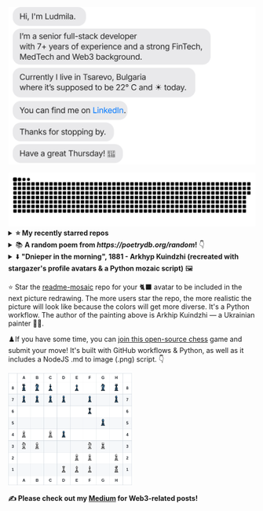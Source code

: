 [![](https://raw.githubusercontent.com/milaabl/milaabl/main/chat.svg)](https://www.linkedin.com/in/ludmila-a-dev/)

<!-- https://github.com/milaabl/milaabl/assets/86361434/c35b0e6f-acf0-435e-920d-b90faa4788ad -->

<img alt="Snake eating my contributions for breakfast🧉" src="https://raw.githubusercontent.com/milaabl/milaabl-readme/preview/github-contribution-grid-snake.svg" />

<details>
<summary>
  <strong>⭐ My recently starred repos </strong>
</summary>
  
<!-- Starred repos start -->
| Name | Url | Stars | Description |
| --- | --- |  --- |  --- |
| threshold-network/token-dashboard|https://github.com/threshold-network/token-dashboard|20||
| LimeChain/mongoose-immutable-plugin|https://github.com/LimeChain/mongoose-immutable-plugin|2|Mongoose plugin guarding fields from modifications|
| ankitects/anki|https://github.com/ankitects/anki|15409|Anki's shared backend and web components, and the Qt frontend|
| lightningnetwork/lnd|https://github.com/lightningnetwork/lnd|7160|Lightning Network Daemon ⚡️|
| CoNarrative/mongo-immutable|https://github.com/CoNarrative/mongo-immutable|10|Immutable MongoDB.|
| lightningdevkit/rust-lightning|https://github.com/lightningdevkit/rust-lightning|1005|A highly modular Bitcoin Lightning library written in Rust. It's rust-lightning, not Rusty's Lightning!|
| node-lightning/node-lightning|https://github.com/node-lightning/node-lightning|121|Bitcoin Lighting Network implemented in Node.js|
| OpenZeppelin/openzeppelin-contracts-upgradeable|https://github.com/OpenZeppelin/openzeppelin-contracts-upgradeable|879|Upgradeable variant of OpenZeppelin Contracts, meant for use in upgradeable contracts. |
| dapphub/ds-test|https://github.com/dapphub/ds-test|186|Assertions, equality checks and other test helpers|
| hbarcelos/forge-multi-version|https://github.com/hbarcelos/forge-multi-version|21|Using forge with multiple solc versions|
| threshold-network/merkle-distribution|https://github.com/threshold-network/merkle-distribution|1|Threshold Network rewards generation and distribution|
| nucypher/nucypher-contracts|https://github.com/nucypher/nucypher-contracts|13|Ethereum contracts supporting TACo applications on the Threshold Network.|
| keep-network/tbtc-v2|https://github.com/keep-network/tbtc-v2|38|Trustlessly tokenized Bitcoin on Ethereum, version 2|
| TotallyMaliciousCryptoBro/TotallyMaliciousCryptoBro|https://github.com/TotallyMaliciousCryptoBro/TotallyMaliciousCryptoBro|4||
| ethereum/EIPs|https://github.com/ethereum/EIPs|12040|The Ethereum Improvement Proposal repository|
| pcaversaccio/reentrancy-attacks|https://github.com/pcaversaccio/reentrancy-attacks|994|A chronological and (hopefully) complete list of reentrancy attacks to date.|
| StableLib/stablelib|https://github.com/StableLib/stablelib|149|A stable library of useful TypeScript/JavaScript code|
| snappyjs/node-request-queue|https://github.com/snappyjs/node-request-queue|8|A utility to queue up a number requests to be executed in parallel batches with possible waitTime between them.|
| TP-Lab/tp-js-sdk|https://github.com/TP-Lab/tp-js-sdk|178|TokenPocket JS API for Dapp of ETH, IOST, TRON, COSMOS, SOLANA, EOS etc. (mobile only)|
| petr-hejda/solidity-merkle-airdrop|https://github.com/petr-hejda/solidity-merkle-airdrop|3|Example implementation of ERC20 token airdrop using merkle tree|
| MetaMask/KeyringController|https://github.com/MetaMask/KeyringController|207|A module for managing groups of Ethereum accounts and using them.|
| appwrite/appwrite|https://github.com/appwrite/appwrite|37226|Build like a team of hundreds_|
| novuhq/novu|https://github.com/novuhq/novu|30005|🔥 The open-source notification infrastructure with fully functional embedded notification center 🚀🚀🚀|
| wagmi-dev/references|https://github.com/wagmi-dev/references|92|Collection of Chains & Connectors for wagmi|
| pancakeswap/pancake-frontend|https://github.com/pancakeswap/pancake-frontend|2419|:pancakes: Pancake main features (farms, pools, IFO, lottery, profiles)|
| paperxyz/js-sdk|https://github.com/paperxyz/js-sdk|5||
| Infrablok/login-with-metamask-using-node-js-express-js-react-js-postgresql|https://github.com/Infrablok/login-with-metamask-using-node-js-express-js-react-js-postgresql|2|Login with MetaMask using Node JS, Express Js , React Js& Postgresql|
| metaspartan/wallet-address-validator|https://github.com/metaspartan/wallet-address-validator|2|Useful NodeJS & JS Library for validation of Bitcoin, Litecoin, Denarius, and other cryptocoin addresses|
| thirdweb-example/login-with-wallet|https://github.com/thirdweb-example/login-with-wallet|20|Authenticate to a backend using the sign in with ethereum standard provided by thirdweb auth|
| Rari-Capital/nova|https://github.com/Rari-Capital/nova|216|Read and write to L1 with minimal latency and no trust tradeoffs.|

<!-- Starred repos end -->

</details>

<details>
  <summary>📚 <strong>A random poem from <em>https://poetrydb.org/random</em>!</strong> 👇 </summary>

<!-- Start poem -->
# 💮 The Revenge Of Hamish by *Sidney Lanier*

<p>
    It was three slim does and a ten-tined buck in the bracken lay;<br/>And all of a sudden the sinister smell of a man,<br/>Awaft on a wind-shift, wavered and ran<br/>Down the hill-side and sifted along through the bracken and passed that way.<br/><br/>Then Nan got a-tremble at nostril; she was the daintiest doe;<br/>In the print of her velvet flank on the velvet fern<br/>She reared, and rounded her ears in turn.<br/>Then the buck leapt up, and his head as a king's to a crown did go<br/><br/>Full high in the breeze, and he stood as if Death had the form of a deer;<br/>And the two slim does long lazily stretching arose,<br/>For their day-dream slowlier came to a close,<br/>Till they woke and were still, breath-bound with waiting and wonder and fear.<br/><br/>Then Alan the huntsman sprang over the hillock, the hounds shot by,<br/>The does and the ten-tined buck made a marvellous bound,<br/>The hounds swept after with never a sound,<br/>But Alan loud winded his horn in sign that the quarry was nigh.<br/><br/>For at dawn of that day proud Maclean of Lochbuy to the hunt had waxed wild,<br/>And he cursed at old Alan till Alan fared off with the hounds<br/>For to drive him the deer to the lower glen-grounds:<br/>"I will kill a red deer," quoth Maclean, "in the sight of the wife<br/>and the child."<br/><br/>So gayly he paced with the wife and the child to his chosen stand;<br/>But he hurried tall Hamish the henchman ahead: "Go turn," --<br/>Cried Maclean -- "if the deer seek to cross to the burn,<br/>Do thou turn them to me: nor fail, lest thy back be red as thy hand."<br/><br/>Now hard-fortuned Hamish, half blown of his breath with the height<br/>of the hill,<br/>Was white in the face when the ten-tined buck and the does<br/>Drew leaping to burn-ward; huskily rose<br/>His shouts, and his nether lip twitched, and his legs were o'er-weak<br/>for his will.<br/><br/>So the deer darted lightly by Hamish and bounded away to the burn.<br/>But Maclean never bating his watch tarried waiting below<br/>Still Hamish hung heavy with fear for to go<br/>All the space of an hour; then he went, and his face was greenish and stern,<br/><br/>And his eye sat back in the socket, and shrunken the eyeballs shone,<br/>As withdrawn from a vision of deeds it were shame to see.<br/>"Now, now, grim henchman, what is't with thee?"<br/>Brake Maclean, and his wrath rose red as a beacon the wind hath upblown.<br/><br/>"Three does and a ten-tined buck made out," spoke Hamish, full mild,<br/>"And I ran for to turn, but my breath it was blown, and they passed;<br/>I was weak, for ye called ere I broke me my fast."<br/>Cried Maclean: "Now a ten-tined buck in the sight of the wife and the child<br/><br/>I had killed if the gluttonous kern had not wrought me a snail's own wrong!"<br/>Then he sounded, and down came kinsmen and clansmen all:<br/>"Ten blows, for ten tine, on his back let fall,<br/>And reckon no stroke if the blood follow not at the bite of thong!"<br/><br/>So Hamish made bare, and took him his strokes; at the last he smiled.<br/>"Now I'll to the burn," quoth Maclean, "for it still may be,<br/>If a slimmer-paunched henchman will hurry with me,<br/>I shall kill me the ten-tined buck for a gift to the wife and the child!"<br/><br/>Then the clansmen departed, by this path and that; and over the hill<br/>Sped Maclean with an outward wrath for an inward shame;<br/>And that place of the lashing full quiet became;<br/>And the wife and the child stood sad; and bloody-backed Hamish sat still.<br/><br/>But look! red Hamish has risen; quick about and about turns he.<br/>"There is none betwixt me and the crag-top!" he screams under breath.<br/>Then, livid as Lazarus lately from death,<br/>He snatches the child from the mother, and clambers the crag toward the sea.<br/><br/>Now the mother drops breath; she is dumb, and her heart goes dead for a space,<br/>Till the motherhood, mistress of death, shrieks, shrieks through the glen,<br/>And that place of the lashing is live with men,<br/>And Maclean, and the gillie that told him, dash up in a desperate race.<br/><br/>Not a breath's time for asking; an eye-glance reveals all the tale untold.<br/>They follow mad Hamish afar up the crag toward the sea,<br/>And the lady cries: "Clansmen, run for a fee! --<br/>Yon castle and lands to the two first hands that shall hook him and hold<br/><br/>Fast Hamish back from the brink!" -- and ever she flies up the steep,<br/>And the clansmen pant, and they sweat, and they jostle and strain.<br/>But, mother, 'tis vain; but, father, 'tis vain;<br/>Stern Hamish stands bold on the brink, and dangles the child o'er the deep.<br/><br/>Now a faintness falls on the men that run, and they all stand still.<br/>And the wife prays Hamish as if he were God, on her knees,<br/>Crying: "Hamish! O Hamish! but please, but please<br/>For to spare him!" and Hamish still dangles the child, with a wavering will.<br/><br/>On a sudden he turns; with a sea-hawk scream, and a gibe, and a song,<br/>Cries: "So; I will spare ye the child if, in sight of ye all,<br/>Ten blows on Maclean's bare back shall fall,<br/>And ye reckon no stroke if the blood follow not at the bite of the thong!"<br/><br/>Then Maclean he set hardly his tooth to his lip that his tooth was red,<br/>Breathed short for a space, said: "Nay, but it never shall be!<br/>Let me hurl off the damnable hound in the sea!"<br/>But the wife: "Can Hamish go fish us the child from the sea, if dead?<br/><br/>Say yea! -- Let them lash ME, Hamish?" -- "Nay!" -- "Husband,<br/>the lashing will heal;<br/>But, oh, who will heal me the bonny sweet bairn in his grave?<br/>Could ye cure me my heart with the death of a knave?<br/>Quick! Love! I will bare thee -- so -- kneel!" Then Maclean 'gan slowly<br/>to kneel<br/><br/>With never a word, till presently downward he jerked to the earth.<br/>Then the henchman -- he that smote Hamish -- would tremble and lag;<br/>"Strike, hard!" quoth Hamish, full stern, from the crag;<br/>Then he struck him, and "One!" sang Hamish, and danced with the child<br/>in his mirth.<br/><br/>And no man spake beside Hamish; he counted each stroke with a song.<br/>When the last stroke fell, then he moved him a pace down the height,<br/>And he held forth the child in the heartaching sight<br/>Of the mother, and looked all pitiful grave, as repenting a wrong.<br/><br/>And there as the motherly arms stretched out with the thanksgiving prayer --<br/>And there as the mother crept up with a fearful swift pace,<br/>Till her finger nigh felt of the bairnie's face --<br/>In a flash fierce Hamish turned round and lifted the child in the air,<br/><br/>And sprang with the child in his arms from the horrible height in the sea,<br/>Shrill screeching, "Revenge!" in the wind-rush; and pallid Maclean,<br/>Age-feeble with anger and impotent pain,<br/>Crawled up on the crag, and lay flat, and locked hold of dead roots<br/>of a tree --<br/><br/>And gazed hungrily o'er, and the blood from his back drip-dripped<br/>in the brine,<br/>And a sea-hawk flung down a skeleton fish as he flew,<br/>And the mother stared white on the waste of blue,<br/>And the wind drove a cloud to seaward, and the sun began to shine.
</p>

***
<!-- End poem -->
</details>

<details>
<summary>
  ⬇️ <strong>"Dnieper in the morning", 1881 - Arkhyp Kuindzhi (recreated with stargazer's profile avatars & a Python mozaic script)</strong> 🖼️
</summary>

<img width="49%" src="https://raw.githubusercontent.com/milaabl/readme-mosaic/main/data/input.jpg" alt="Original picture"/>
<img width="49%" src="https://raw.githubusercontent.com/milaabl/readme-mosaic/main/data/output.jpg" alt="Output picture"/>
<img width="70%" src="https://raw.githubusercontent.com/milaabl/readme-mosaic/main/data/output.gif" alt="Output GIF"/>
</details>

⭐ Star the [readme-mosaic](https://github.com/milaabl/readme-mosaic) repo for your 🐈‍⬛ avatar to be included in the next picture redrawing. The more users star the repo, the more realistic the picture will look like because the colors will get more diverse. It's a Python workflow. The author of the painting above is Arkhip Kuindzhi — a Ukrainian painter 💙💛.

♟️If you have some time, you can [join this open-source chess](https://github.com/milaabl/readme-chess) game and submit your move! It's built with GitHub workflows & Python, as well as it includes a NodeJS .md to image (.png) script. 👇

<a href="https://github.com/milaabl/readme-chess/blob/master/README.md"><img src="https://raw.githubusercontent.com/milaabl/readme-chess/master/chess.png" alt="README chess dynamic game preview" width="50%" /></a>

<strong>✍️ Please check out my <a href="https://medium.com/@milaabl2405">Medium</a> for Web3-related posts!</strong>
